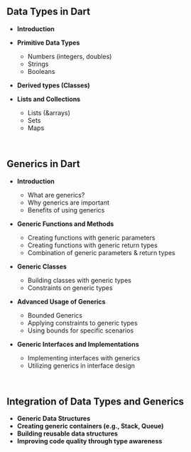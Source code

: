 <h2>Data Types in Dart</h2>

- **Introduction**

- **Primitive Data Types**
    - Numbers (integers, doubles)
    - Strings
    - Booleans

- **Derived types (Classes)**
- **Lists and Collections**
    - Lists (&arrays)
    - Sets
    - Maps

<br>

<h2>Generics in Dart</h2>

- **Introduction**
    - What are generics?
    - Why generics are important
    - Benefits of using generics

- **Generic Functions and Methods**
    - Creating functions with generic parameters
    - Creating functions with generic return types
    - Combination of generic parameters & return types

- **Generic Classes**
    - Building classes with generic types
    - Constraints on generic types

- **Advanced Usage of Generics**
    - Bounded Generics
    - Applying constraints to generic types
    - Using bounds for specific scenarios

- **Generic Interfaces and Implementations**
    - Implementing interfaces with generics
    - Utilizing generics in interface design

<br>

<h2>Integration of Data Types and Generics</h2>

- **Generic Data Structures**
- **Creating generic containers (e.g., Stack, Queue)**
- **Building reusable data structures**
- **Improving code quality through type awareness**

<br>
<br>